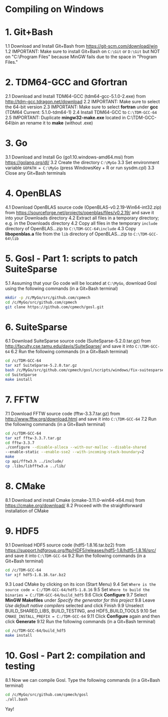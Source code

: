 # Compiling on Windows

# 1. Git+Bash
1.1 Download and Install Git+Bash from https://git-scm.com/download/win
1.2 IMPORTANT: Make sure to install Git+Bash on `C:\Git` or `D:\Git`
but NOT on "C:\Program Files" because MinGW fails due to the space in
"Program Files."

# 2. TDM64-GCC and Gfortran
2.1 Download and Install TDM64-GCC (tdm64-gcc-5.1.0-2.exe) from
http://tdm-gcc.tdragon.net/download
2.2 IMPORTANT: Make sure to select the 64-bit version
2.3 IMPORTANT: Make sure to select **fortran** under **gcc** (TDM64
Current: 5.1.0-tdm64-1)
2.4 Install TDM64-GCC to `C:\TDM-GCC-64`
2.5 IMPORTANT: Duplicate **mingw32-make.exe** located in
C:\TDM-GCC-64\bin an rename it to **make** (without .exe)

# 3. Go
3.1 Download and Install Go (go1.10.windows-amd64.msi) from
https://golang.org/dl/
3.2 Create the directory `C:\MyGo`
3.3 Set environment variable `GOPATH = C:\MyGo` (press WindowsKey + R
or run sysdm.cpl)
3.3 Close any Git+Bash terminals

# 4. OpenBLAS
4.1 Download OpenBLAS source code (OpenBLAS-v0.2.19-Win64-int32.zip)
from https://sourceforge.net/projects/openblas/files/v0.2.19/ and save
it into your Downloads directory
4.2 Extract all files in a temporary directory; e.g. in the Downloads directory
4.2 Copy all files in the temporary `include` directory of
OpenBLAS...zip to `C:\TDM-GCC-64\include`
4.3 Copy **libopenblas.a** file from the `lib` directory of
OpenBLAS...zip to `C:\TDM-GCC-64\lib`

# 5. Gosl - Part 1: scripts to patch SuiteSparse
5.1 Assuming that your Go code will be located at `C:\MyGo`, download
Gosl using the following commands (in a Git+Bash terminal)
```bash
mkdir -p /c/MyGo/src/github.com/cpmech
cd /c/MyGo/src/github.com/cpmech
git clone https://github.com/cpmech/gosl.git
```

# 6. SuiteSparse
6.1 Download SuiteSparse source code (SuiteSparse-5.2.0.tar.gz) from
http://faculty.cse.tamu.edu/davis/SuiteSparse/ and save it into
`C:\TDM-GCC-64`
6.2 Run the following commands (in a Git+Bash terminal)
```bash
cd /c/TDM-GCC-64
tar xzf SuiteSparse-5.2.0.tar.gz
bash /c/MyGo/src/github.com/cpmech/gosl/scripts/windows/fix-suitesparse/replace-files.bash
cd SuiteSparse
make install
```

# 7. FFTW
7.1 Download FFTW source code (fftw-3.3.7.tar.gz) from
http://www.fftw.org/download.html and save it into `C:\TDM-GCC-64`
7.2 Run the following commands (in a Git+Bash terminal)
```bash
cd /c/TDM-GCC-64
tar xzf fftw-3.3.7.tar.gz
cd fftw-3.3.7
./configure --disable-alloca --with-our-malloc --disable-shared
--enable-static --enable-sse2 --with-incoming-stack-boundary=2
make
cp api/fftw3.h ../include/
cp .libs/libfftw3.a ../lib/
```

# 8. CMake
8.1 Download and install Cmake (cmake-3.11.0-win64-x64.msi) from
https://cmake.org/download/
8.2 Proceed with the straightforward installation of CMake

# 9. HDF5
9.1 Download HDF5 source code (hdf5-1.8.16.tar.bz2) from https://support.hdfgroup.org/ftp/HDF5/releases/hdf5-1.8/hdf5-1.8.16/src/ and save
it into `C:\TDM-GCC-64`
9.2 Run the following commands (in a Git+Bash terminal)
```bash
cd /c/TDM-GCC-64
tar xjf hdf5-1.8.16.tar.bz2
```
9.3 Load CMake by clicking on its icon (Start Menu)
9.4 Set `Where is the source code = C:/TDM-GCC-64/hdf5-1.8.16`
9.5 Set `Where to build the binaries = C:/TDM-GCC-64/build_hdf5`
9.6 Click **Configure**
9.7 Select **MinGW Makefiles** under _Specify the generator for this project_
9.8 Leave _Use default native compilers_ selected and click Finish
9.9 Unselect BUILD_SHARED_LIBS, BUILD_TESTING, and HDF5_BUILD_TOOLS
9.10 Set `CMAKE_INSTALL_PREFIX = C:/TDM-GCC-64`
9.11 Click **Configure** again and then click **Generate**
9.12 Run the following commands (in a Git+Bash terminal)
```bash
cd /c/TDM-GCC-64/build_hdf5
make install
```

# 10. Gosl - Part 2: compilation and testing
8.1 Now we can compile Gosl. Type the following commands (in a
Git+Bash terminal)
```bash
cd /c/MyGo/src/github.com/cpmech/gosl
./all.bash
```

Yay!
